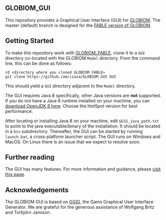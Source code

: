 ## GLOBIOM_GUI

This repository provides a Graphical User Interface (GUI) for [GLOBIOM](http://www.globiom.org/). The master (default) branch is designed for the [FABLE version of GLOBIOM](https://iiasa.github.io/GLOBIOM_FABLE/).

## Getting Started

To make this repository work with [GLOBIOM_FABLE](https://github.com/iiasa/GLOBIOM_FABLE), clone it to a ``GUI`` directory co-located with the GLOBIOM ``Model`` directory. From the command line, this can be done as follows:
```
cd <directory where you cloned GLOBIOM_FABLE>
git clone https://github.com/iiasa/GLOBIOM_GUI GUI
```
This should yield a ``GUI`` directory adjacent to the ``Model`` directory.

The GUI requires Java 8 specifically, other Java versions are **not** supported. If you do not have a Java 8 runtime installed on your machine, you can [download OpenJDK 8 here](https://adoptopenjdk.net/). Choose the HotSpot version for best performance.

After locating or installing Java 8 on your machine, edit ``GGIG_java_path.txt`` to point to the java executable/binary of the installation. It should be located in a ``bin`` subdirectory. Thereafter, the GUI can be started by running ``launch.bat``, a cross-platform launcher script. The GUI runs on Windows and MacOS. On Linux there is an issue that we expect to resolve soon.

## Further reading

The GUI has many features. For more information and guidance, please [visit this page](https://iiasa.github.io/GLOBIOM_FABLE/GUI/).

## Acknowledgements

The GLOBIOM GUI is based on [GGIG](http://www.ilr.uni-bonn.de/em/rsrch/ggig/ggig_e.htm), the Gams Graphical User Interface Generator. We are grateful for the generous assistance of Wolfgang Britz and Torbjörn Jansson.